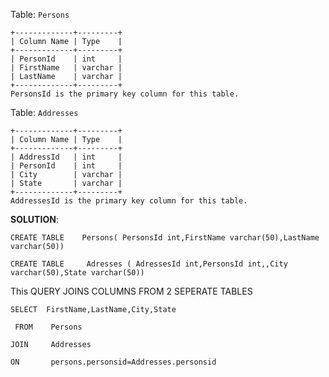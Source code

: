 

Table: `Persons`

```
+-------------+---------+
| Column Name | Type    |
+-------------+---------+
| PersonId    | int     |
| FirstName   | varchar |
| LastName    | varchar |
+-------------+---------+
PersonsId is the primary key column for this table.

```

Table: `Addresses`

```
+-------------+---------+
| Column Name | Type    |
+-------------+---------+
| AddressId   | int     |
| PersonId    | int     |
| City        | varchar |
| State       | varchar |
+-------------+---------+
AddressesId is the primary key column for this table.

```

**SOLUTION**:

```
CREATE TABLE	Persons( PersonsId int,FirstName varchar(50),LastName varchar(50))

```

```
CREATE TABLE   	 Adresses ( AdressesId int,PersonsId int,,City varchar(50),State varchar(50))

```

This QUERY JOINS COLUMNS FROM 2 SEPERATE TABLES

```
SELECT 	FirstName,LastName,City,State

 FROM	 Persons

JOIN	 Addresses 

ON		 persons.personsid=Addresses.personsid
```

